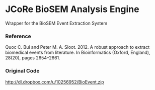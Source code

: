 # JCoRe BioSEM Analysis Engine
Wrapper for the BioSEM Event Extraction System

### Reference
Quoc C. Bui and Peter M. A. Sloot. 2012. A robust approach to extract biomedical events from literature. In Bioinformatics (Oxford, England), 28(20), pages 2654–2661.
### Original Code
http://dl.dropbox.com/u/10256952/BioEvent.zip
